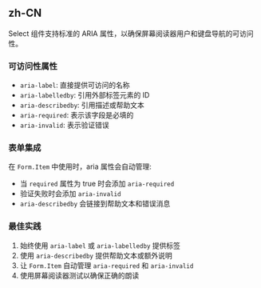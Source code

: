 ## zh-CN

Select 组件支持标准的 ARIA 属性，以确保屏幕阅读器用户和键盘导航的可访问性。

### 可访问性属性

- `aria-label`: 直接提供可访问的名称
- `aria-labelledby`: 引用外部标签元素的 ID
- `aria-describedby`: 引用描述或帮助文本
- `aria-required`: 表示该字段是必填的
- `aria-invalid`: 表示验证错误

### 表单集成

在 `Form.Item` 中使用时，aria 属性会自动管理:

- 当 `required` 属性为 true 时会添加 `aria-required`
- 验证失败时会添加 `aria-invalid`
- `aria-describedby` 会链接到帮助文本和错误消息

### 最佳实践

1. 始终使用 `aria-label` 或 `aria-labelledby` 提供标签
2. 使用 `aria-describedby` 提供帮助文本或额外说明
3. 让 `Form.Item` 自动管理 `aria-required` 和 `aria-invalid`
4. 使用屏幕阅读器测试以确保正确的朗读

